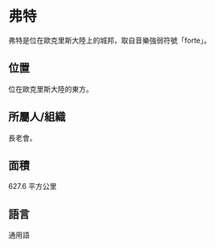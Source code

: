 # 弗特
弗特是位在歐克里斯大陸上的城邦，取自音樂強弱符號「forte」。
## 位置
位在歐克里斯大陸的東方。

## 所屬人/組織
長老會。

## 面積
627.6 平方公里

## 語言
通用語